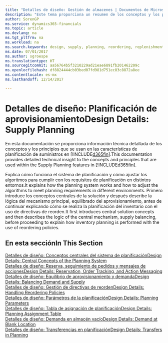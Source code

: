 ```yaml
---
title: "Detalles de diseño: Gestión de almacenes | Documentos de Microsoft"
description: "Este tema proporciona un resumen de los conceptos y los principios que se usan en las características de planificación de suministros en Dynamics 365."
author: SorenGP
ms.service: dynamics365-financials
ms.topic: article
ms.devlang: na
ms.tgt_pltfrm: na
ms.workload: na
ms.search.keywords: design, supply, planning, reordering, replenishment
ms.date: 07/01/2017
ms.author: sgroespe
ms.translationtype: HT
ms.sourcegitcommit: aa56764b5f3210229ad21eae6891fb201462209c
ms.openlocfilehash: df8824444cb03bed07fd981d751ec83c8872a8ee
ms.contentlocale: es-mx
ms.lasthandoff: 12/14/2017

---
```

# <a name="design-details-supply-planning"></a><span data-ttu-id="1d8d2-103">Detalles de diseño: Planificación de aprovisionamiento</span><span class="sxs-lookup"><span data-stu-id="1d8d2-103">Design Details: Supply Planning</span></span>
<span data-ttu-id="1d8d2-104">En esta documentación se proporciona información técnica detallada de los conceptos y los principios que se usan en las características de planificación de suministros en [!INCLUDE[d365fin](includes/d365fin_md.md)].</span><span class="sxs-lookup"><span data-stu-id="1d8d2-104">This documentation provides detailed technical insight to the concepts and principles that are used within the Supply Planning features in [!INCLUDE[d365fin](includes/d365fin_md.md)].</span></span>  

<span data-ttu-id="1d8d2-105">Explica cómo funciona el sistema de planificación y cómo ajustar los algoritmos para cumplir con los requisitos de planificación en distintos entornos.</span><span class="sxs-lookup"><span data-stu-id="1d8d2-105">It explains how the planning system works and how to adjust the algorithms to meet planning requirements in different environments.</span></span> <span data-ttu-id="1d8d2-106">Primero introduce los conceptos centrales de la solución y después describe la lógica del mecanismo principal, equilibrado del aprovisionamiento, antes de continuar explicando cómo se realiza la planificación del inventario con el uso de directivas de reorden.</span><span class="sxs-lookup"><span data-stu-id="1d8d2-106">It first introduces central solution concepts and then describes the logic of the central mechanism, supply balancing, before proceeding to explain how inventory planning is performed with the use of reordering policies.</span></span>  

## <a name="in-this-section"></a><span data-ttu-id="1d8d2-107">En esta sección</span><span class="sxs-lookup"><span data-stu-id="1d8d2-107">In This Section</span></span>  
[<span data-ttu-id="1d8d2-108">Detalles de diseño: Conceptos centrales del sistema de planificación</span><span class="sxs-lookup"><span data-stu-id="1d8d2-108">Design Details: Central Concepts of the Planning System</span></span>](design-details-central-concepts-of-the-planning-system.md)  
[<span data-ttu-id="1d8d2-109">Detalles de diseño: Reserva, seguimiento de pedidos y mensajes de acciones</span><span class="sxs-lookup"><span data-stu-id="1d8d2-109">Design Details: Reservation, Order Tracking, and Action Messaging</span></span>](design-details-reservation-order-tracking-and-action-messaging.md)  
[<span data-ttu-id="1d8d2-110">Detalles de diseño: Equilibrio de aprovisionamiento y demanda</span><span class="sxs-lookup"><span data-stu-id="1d8d2-110">Design Details: Balancing Demand and Supply</span></span>](design-details-balancing-demand-and-supply.md)  
[<span data-ttu-id="1d8d2-111">Detalles de diseño: Gestión de directivas de reorden</span><span class="sxs-lookup"><span data-stu-id="1d8d2-111">Design Details: Handling Reordering Policies</span></span>](design-details-handling-reordering-policies.md)  
[<span data-ttu-id="1d8d2-112">Detalles de diseño: Parámetros de la planificación</span><span class="sxs-lookup"><span data-stu-id="1d8d2-112">Design Details: Planning Parameters</span></span>](design-details-planning-parameters.md)  
[<span data-ttu-id="1d8d2-113">Detalles de diseño: Tabla de asignación de planificación</span><span class="sxs-lookup"><span data-stu-id="1d8d2-113">Design Details: Planning Assignment Table</span></span>](design-details-planning-assignment-table.md)  
[<span data-ttu-id="1d8d2-114">Detalles de diseño: Demanda en almacén vacío</span><span class="sxs-lookup"><span data-stu-id="1d8d2-114">Design Details: Demand at Blank Location</span></span>](design-details-demand-at-blank-location.md)  
[<span data-ttu-id="1d8d2-115">Detalles de diseño: Transferencias en planificación</span><span class="sxs-lookup"><span data-stu-id="1d8d2-115">Design Details: Transfers in Planning</span></span>](design-details-transfers-in-planning.md)

